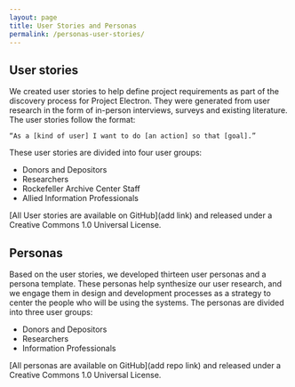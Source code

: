 ```yaml
---
layout: page
title: User Stories and Personas
permalink: /personas-user-stories/
---
```


## User stories

We created user stories to help define project requirements as part of the discovery process for Project Electron. They were generated from user research in the form of in-person interviews, surveys and existing literature. The user stories follow the format:

`“As a [kind of user] I want to do [an action] so that [goal].”`

These user stories are divided into four user groups:

  - Donors and Depositors
  - Researchers
  - Rockefeller Archive Center Staff
  - Allied Information Professionals

[All User stories are available on GitHub](add link) and released under a Creative Commons 1.0 Universal License.

## Personas

Based on the user stories, we developed thirteen user personas and a persona template. These personas help synthesize our user research, and we engage them in design and development processes as a strategy to center the people who will be using the systems. The personas are divided into three user groups:

  - Donors and Depositors
  - Researchers
  - Information Professionals

  [All personas are available on GitHub](add repo link) and released under a Creative Commons 1.0 Universal License.
